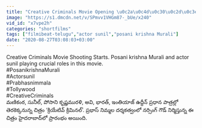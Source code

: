 ```yaml
---
title: "Creative Criminals Movie Opening \u0c2a\u0c4d\u0c30\u0c2d\u0c3e\u0c38\u0c4d \u0c28\u0c3f\u0c2e\u0c4d\u0c2e\u0c32 \u0c26\u0c30\u0c4d\u0c36\u0c15\u0c24\u0c4d\u0c35\u0c02 \u0c32\u0c4b..!!"
image: "https://s1.dmcdn.net/v/SPmvv1VHGm87-_bUe/x240"
vid_id: "x7vpe2h"
categories: "shortfilms"
tags: ["filmibeat-telugu","actor sunil","posani krishna Murali"]
date: "2020-08-27T03:08:03+03:00"
---
```

Creative Criminals Movie Shooting Starts. Posani krishna Murali and actor sunil playing crucial roles in this movie.   <br>#PosanikrishnaMurali  <br>#Actorsunil  <br>#Prabhasnimmala  <br>#Tollywood  <br>#CreativeCriminals  <br>మణికంఠ, సునీల్, పోసాని కృష్ణమురళి, అవి, భారత్, ఇంతియాజ్‌ ఉద్దీన్‌ ప్రధాన పాత్రల్లో తెరకెక్కనున్న చిత్రం ‘క్రియేటివ్‌ క్రిమినల్‌’. ప్రభాస్‌ నిమ్మల దర్శకత్వంలో నర్సింగ్‌ గౌడ్‌ నిర్మిస్తున్న ఈ చిత్రం హైదరాబాద్‌లో ప్రారంభం అయింది.

